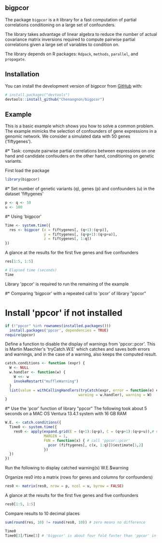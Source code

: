 
## bigpcor
The package `bigpcor` is a `R` library for a fast computation of partial correlations conditioning on a large set of confounders.

The library takes advantage of linear algebra to reduce the number of actual covariance matrix inversions required to compute pairwise partial correlations given a large set of variables to condition on.

The library depends on R packages: `Rdpack`, `methods`, `parallel`, and `propagate`.

## Installation

You can install the development version of bigpcor from
[GitHub](https://github.com/) with:

``` r
# install.packages("devtools")
devtools::install_github("Chenangnon/bigpcor")
```

## Example

This is a basic example which shows you how to solve a common problem.
The example mimicks the selection of confounders of gene expressions in a genomic network. We consider a simulated data with 50 genes ('fiftygenes').

#* Task: compute pairwise partial correlations between expressions on one hand and candidate confouders on the other hand, conditioning on genetic variants.

First load the package
``` r
library(bigpcor)
```

#* Set number of genetic variants (q), genes (p) and confounders (u) in the dataset 'fiftygenes'

``` r
p <- q <- 50
u <- 100
```

#* Using 'bigpcor'
```r
Time <- system.time({
  res <- bigpcor (x = fiftygenes[, (q+1):(q+p)],
                  y = fiftygenes[, (q+p+1):(q+p+u)],
                  z = fiftygenes[, 1:q])
})
```

A glance at the results for the first five genes and five confounders
```r
res[1:5, 1:5]

# Elapsed time (seconds)
Time
```

Library 'ppcor' is required to run the remaining of the example


#* Comparing 'bigpcor' with a repeated call to 'pcor' of library "ppcor"
# Install 'ppcor' if not installed
```r
if (!"ppcor" %in% rownames(installed.packages()))
  install.packages('ppcor', dependencies = TRUE)
require(ppcor)
```

Define a function to disable the display of warnings from 'ppcor::pcor'. This is Martin Maechler's 'tryCatch.W.E' which catches and saves both errors and warnings, and in the case of a warning, also keeps the computed result.
```r
catch.conditions <- function (expr) {
  W <- NULL
  w.handler <- function(w) {
    W <<- w
    invokeRestart("muffleWarning")
  }
  list(value = withCallingHandlers(tryCatch(expr, error = function(e) e),
                                  warning = w.handler), warning = W)
}
```

#* Use the 'pcor' function of library "ppcor"
The following took about 5 seconds on a MAC OS Ventura 13.4.1 system with 16 GB RAM
```r
W.E. <- catch.conditions({
  Time0 <- system.time({
    res0 <- apply(expand.grid(E = (q+1):(q+p), C = (q+p+1):(q+p+u)),# Combinations of E and C
                  MARGIN = 1,
                  FUN = function(x) { # call 'ppcor::pcor'
                    pcor (fiftygenes[, c(x, 1:q)])$estimate[1,2]
                  })
  })
})
```

Run the following to display catched warning(s)
W.E.$warning

Organize res0 into a matrix (rows for genes and columns for confounders)
```r
res0 <- matrix(res0, nrow = p, ncol = u, byrow = FALSE)
```

A glance at the results for the first five genes and five confounders
```r
res0[1:5, 1:5]
```

Compare results to 10 decimal places
```r
sum(round(res, 10) != round(res0, 10)) # zero means no difference
```

```r
Time0
Time0[3]/Time[3] # 'bigpcor' is about four fold faster than 'ppcor' in this example
```
